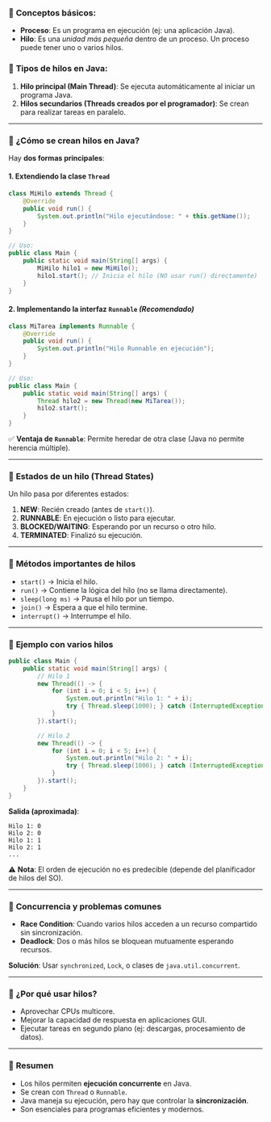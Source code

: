 

### 🔹 **Conceptos básicos:**
- **Proceso**: Es un programa en ejecución (ej: una aplicación Java).
- **Hilo**: Es una *unidad más pequeña* dentro de un proceso. Un proceso puede tener uno o varios hilos.

### 🔹 **Tipos de hilos en Java:**
1. **Hilo principal (Main Thread)**: Se ejecuta automáticamente al iniciar un programa Java.
2. **Hilos secundarios (Threads creados por el programador)**: Se crean para realizar tareas en paralelo.

---

### 🔹 **¿Cómo se crean hilos en Java?**
Hay **dos formas principales**:

#### **1. Extendiendo la clase `Thread`**
```java
class MiHilo extends Thread {
    @Override
    public void run() {
        System.out.println("Hilo ejecutándose: " + this.getName());
    }
}

// Uso:
public class Main {
    public static void main(String[] args) {
        MiHilo hilo1 = new MiHilo();
        hilo1.start(); // Inicia el hilo (NO usar run() directamente)
    }
}
```

#### **2. Implementando la interfaz `Runnable`** *(Recomendado)*
```java
class MiTarea implements Runnable {
    @Override
    public void run() {
        System.out.println("Hilo Runnable en ejecución");
    }
}

// Uso:
public class Main {
    public static void main(String[] args) {
        Thread hilo2 = new Thread(new MiTarea());
        hilo2.start();
    }
}
```
✅ **Ventaja de `Runnable`**: Permite heredar de otra clase (Java no permite herencia múltiple).

---

### 🔹 **Estados de un hilo (Thread States)**
Un hilo pasa por diferentes estados:
1. **NEW**: Recién creado (antes de `start()`).
2. **RUNNABLE**: En ejecución o listo para ejecutar.
3. **BLOCKED/WAITING**: Esperando por un recurso o otro hilo.
4. **TERMINATED**: Finalizó su ejecución.

---

### 🔹 **Métodos importantes de hilos**
- `start()` → Inicia el hilo.
- `run()` → Contiene la lógica del hilo (no se llama directamente).
- `sleep(long ms)` → Pausa el hilo por un tiempo.
- `join()` → Espera a que el hilo termine.
- `interrupt()` → Interrumpe el hilo.

---

### 🔹 **Ejemplo con varios hilos**
```java
public class Main {
    public static void main(String[] args) {
        // Hilo 1
        new Thread(() -> {
            for (int i = 0; i < 5; i++) {
                System.out.println("Hilo 1: " + i);
                try { Thread.sleep(1000); } catch (InterruptedException e) {}
            }
        }).start();

        // Hilo 2
        new Thread(() -> {
            for (int i = 0; i < 5; i++) {
                System.out.println("Hilo 2: " + i);
                try { Thread.sleep(1000); } catch (InterruptedException e) {}
            }
        }).start();
    }
}
```
**Salida (aproximada)**:
```
Hilo 1: 0
Hilo 2: 0
Hilo 1: 1
Hilo 2: 1
...
```
⚠️ **Nota**: El orden de ejecución no es predecible (depende del planificador de hilos del SO).

---

### 🔹 **Concurrencia y problemas comunes**
- **Race Condition**: Cuando varios hilos acceden a un recurso compartido sin sincronización.
- **Deadlock**: Dos o más hilos se bloquean mutuamente esperando recursos.

**Solución**: Usar `synchronized`, `Lock`, o clases de `java.util.concurrent`.

---

### 🔹 **¿Por qué usar hilos?**
- Aprovechar CPUs multicore.
- Mejorar la capacidad de respuesta en aplicaciones GUI.
- Ejecutar tareas en segundo plano (ej: descargas, procesamiento de datos).

---

### 📌 **Resumen**
- Los hilos permiten **ejecución concurrente** en Java.
- Se crean con `Thread` o `Runnable`.
- Java maneja su ejecución, pero hay que controlar la **sincronización**.
- Son esenciales para programas eficientes y modernos.

